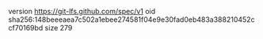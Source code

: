 version https://git-lfs.github.com/spec/v1
oid sha256:148beeeaea7c502a1ebee274581f04e9e30fad0eb483a388210452ccf70169bd
size 279
